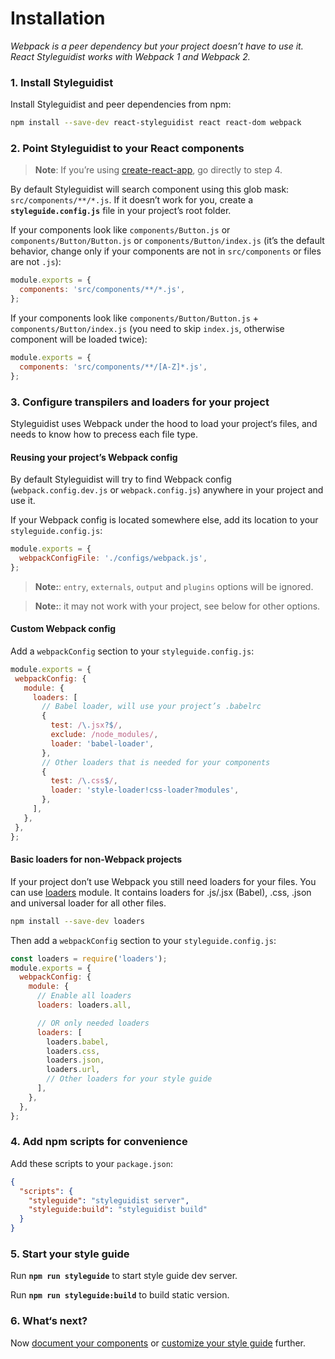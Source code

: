 # Installation

*Webpack is a peer dependency but your project doesn’t have to use it. React Styleguidist works with Webpack 1 and Webpack 2.*

### 1. Install Styleguidist

Install Styleguidist and peer dependencies from npm:

```bash
npm install --save-dev react-styleguidist react react-dom webpack
```

### 2. Point Styleguidist to your React components

> **Note**: If you’re using [create-react-app](https://github.com/facebookincubator/create-react-app), go directly to step 4.

By default Styleguidist will search component using this glob mask: `src/components/**/*.js`. If it doesn’t work for you, create a **`styleguide.config.js`** file in your project’s root folder.

If your components look like `components/Button.js` or `components/Button/Button.js` or `components/Button/index.js` (it’s the default behavior, change only if your components are not in `src/components` or files are not `.js`):

```javascript
module.exports = {
  components: 'src/components/**/*.js',
};
```

If your components look like `components/Button/Button.js` + `components/Button/index.js` (you need to skip `index.js`, otherwise component will be loaded twice):

```javascript
module.exports = {
  components: 'src/components/**/[A-Z]*.js',
};
```

### 3. Configure transpilers and loaders for your project

Styleguidist uses Webpack under the hood to load your project‘s files, and needs to know how to precess each file type.

#### Reusing your project’s Webpack config

By default Styleguidist will try to find Webpack config (`webpack.config.dev.js` or `webpack.config.js`) anywhere in your project and use it.

If your Webpack config is located somewhere else, add its location to your `styleguide.config.js`:

```javascript
module.exports = {
  webpackConfigFile: './configs/webpack.js',
};
```

> **Note:**: `entry`, `externals`, `output` and `plugins` options will be ignored.

> **Note:**: it may not work with your project, see below for other options.

#### Custom Webpack config

Add a `webpackConfig` section to your `styleguide.config.js`:

```javascript
module.exports = {
 webpackConfig: {
   module: {
     loaders: [
       // Babel loader, will use your project’s .babelrc
       {
         test: /\.jsx?$/,
         exclude: /node_modules/,
         loader: 'babel-loader',
       },
       // Other loaders that is needed for your components
       {
         test: /\.css$/,
         loader: 'style-loader!css-loader?modules',
       },
     ],
   },
 },
};
```

#### Basic loaders for non-Webpack projects

If your project don’t use Webpack you still need loaders for your files. You can use [loaders](https://github.com/styleguidist/loaders) module. It contains loaders for .js/.jsx (Babel), .css, .json and universal loader for all other files.

```bash
npm install --save-dev loaders
```

Then add a `webpackConfig` section to your `styleguide.config.js`:

```javascript
const loaders = require('loaders');
module.exports = {
  webpackConfig: {
    module: {
      // Enable all loaders
      loaders: loaders.all,

      // OR only needed loaders
      loaders: [
        loaders.babel,
        loaders.css,
        loaders.json,
        loaders.url,
        // Other loaders for your style guide
      ],
    },
  },
};
```

### 4. Add npm scripts for convenience

Add these scripts to your `package.json`:

```json
{
  "scripts": {
    "styleguide": "styleguidist server",
    "styleguide:build": "styleguidist build"
  }
}
```

### 5. Start your style guide

Run **`npm run styleguide`** to start style guide dev server.

Run **`npm run styleguide:build`** to build static version.

### 6. What‘s next?

Now [document your components](Documenting.md) or [customize your style guide](Configuration.md) further.
